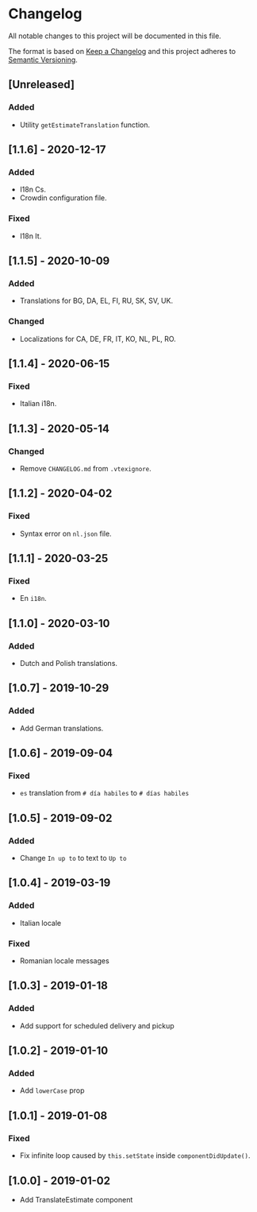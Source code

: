 # Changelog

All notable changes to this project will be documented in this file.

The format is based on [Keep a Changelog](http://keepachangelog.com/en/1.0.0/)
and this project adheres to [Semantic Versioning](http://semver.org/spec/v2.0.0.html).

## [Unreleased]

### Added

- Utility `getEstimateTranslation` function.

## [1.1.6] - 2020-12-17

### Added

- I18n Cs.
- Crowdin configuration file.

### Fixed

- I18n It.

## [1.1.5] - 2020-10-09
### Added
- Translations for BG, DA, EL, FI, RU, SK, SV, UK.

### Changed
- Localizations for CA, DE, FR, IT, KO, NL, PL, RO.

## [1.1.4] - 2020-06-15

### Fixed

- Italian i18n.

## [1.1.3] - 2020-05-14

### Changed

- Remove `CHANGELOG.md` from `.vtexignore`.

## [1.1.2] - 2020-04-02

### Fixed

- Syntax error on `nl.json` file.

## [1.1.1] - 2020-03-25

### Fixed

- En `i18n`.

## [1.1.0] - 2020-03-10

### Added

- Dutch and Polish translations.

## [1.0.7] - 2019-10-29

### Added

- Add German translations.

## [1.0.6] - 2019-09-04

### Fixed

- `es` translation from `# día habiles` to `# días habiles`

## [1.0.5] - 2019-09-02

### Added

- Change `In up to` to text to `Up to`

## [1.0.4] - 2019-03-19

### Added

- Italian locale

### Fixed

- Romanian locale messages

## [1.0.3] - 2019-01-18

### Added

- Add support for scheduled delivery and pickup

## [1.0.2] - 2019-01-10

### Added

- Add `lowerCase` prop

## [1.0.1] - 2019-01-08

### Fixed

- Fix infinite loop caused by `this.setState` inside `componentDidUpdate()`.

## [1.0.0] - 2019-01-02

- Add TranslateEstimate component
